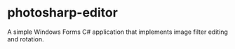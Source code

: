 # photosharp-editor

A simple Windows Forms C# application that implements image filter editing and rotation.
